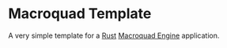 # Macroquad Template

A very simple template for a [Rust](https://rust-lang.org) [Macroquad Engine](https://crates.io/crates/macroquad) application.
